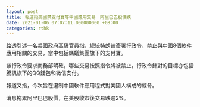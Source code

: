 ```yaml
---
layout: post
title: 報道指美國禁支付寶等中國應用交易　阿里巴巴股價跌
date: 2021-01-06 07:07:11.000000000 +08:00
categories: rthk
---
```


路透引述一名美國政府高級官員指，總統特朗普簽署行政令，禁止與中國8個軟件應用相關的交易，當中包括螞蟻集團旗下的支付寶。

該行政令要求商務部明確，哪些交易按照指令將被禁止，行政令針對的目標亦包括騰訊旗下的QQ錢包和微信支付。

報道又指，今次旨在遏制中國軟件應用程式對美國人構成的威脅。

消息拖累阿里巴巴股價，在美股收市後交易跌逾2%。
